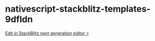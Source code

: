 # nativescript-stackblitz-templates-9dfldn

[Edit in StackBlitz next generation editor ⚡️](https://stackblitz.com/~/github.com/kasskiyf/nativescript-stackblitz-templates-9dfldn)